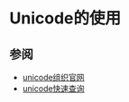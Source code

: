 # Unicode的使用
## 参阅
- [unicode组织官网](https://home.unicode.org/)
- [unicode快速查询](https://unicode-table.com/)
